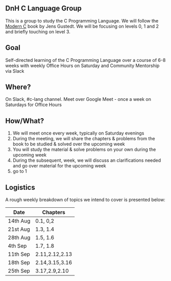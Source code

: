 DnH C Language Group
---


This is a group to study the C Programming Language. We will follow the [Modern C](https://modernc.gforge.inria.fr/) book by Jens Gustedt. We will be focusing on levels 0, 1 and 2 and briefly touching on level 3.

## Goal

Self-directed learning of the C Programming Language over a course of 6-8 weeks with weekly Office Hours on Saturday and Community Mentorship via Slack

## Where?

On Slack, #c-lang channel. Meet over Google Meet - once a week on Saturdays for Office Hours

## How/What?

1. We will meet once every week, typically on Saturday evenings
2. During the meeting, we will share the chapters & problems from the book to be studied & solved over the upcoming week
3. You will study the material & solve problems on your own during the upcoming week
4. During the subsequent, week, we will discuss an clarifications needed and go over material for the upcoming week
5. go to 1

## Logistics

A rough weekly breakdown of topics we intend to cover is presented below:

| Date          | Chapters       |
| ------------- |  ------------- |
| 14th Aug      | 0.1, 0,2       |
| 21st Aug      | 1.3, 1.4       |
| 28th Aug      | 1.5, 1.6       |
| 4th Sep       | 1.7, 1.8       |
| 11th Sep      | 2.11,2.12,2.13 |
| 18th Sep      | 2.14,3.15,3.16 |
| 25th Sep      | 3.17,2.9,2.10  |

